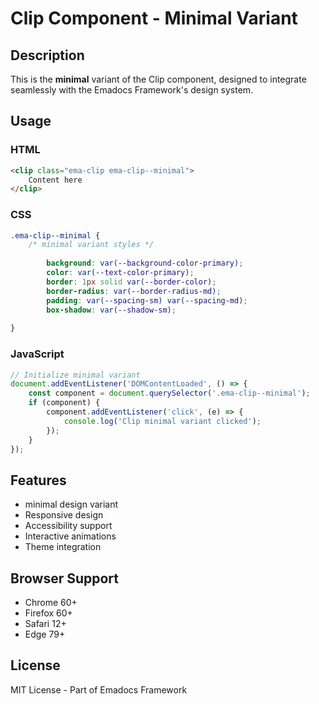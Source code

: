 # Clip Component - Minimal Variant

## Description
This is the **minimal** variant of the Clip component, designed to integrate seamlessly with the Emadocs Framework's design system.

## Usage

### HTML
```html
<clip class="ema-clip ema-clip--minimal">
    Content here
</clip>
```

### CSS
```css
.ema-clip--minimal {
    /* minimal variant styles */
    
        background: var(--background-color-primary);
        color: var(--text-color-primary);
        border: 1px solid var(--border-color);
        border-radius: var(--border-radius-md);
        padding: var(--spacing-sm) var(--spacing-md);
        box-shadow: var(--shadow-sm);
    
}
```

### JavaScript
```javascript
// Initialize minimal variant
document.addEventListener('DOMContentLoaded', () => {
    const component = document.querySelector('.ema-clip--minimal');
    if (component) {
        component.addEventListener('click', (e) => {
            console.log('Clip minimal variant clicked');
        });
    }
});
```

## Features
- minimal design variant
- Responsive design
- Accessibility support
- Interactive animations
- Theme integration

## Browser Support
- Chrome 60+
- Firefox 60+
- Safari 12+
- Edge 79+

## License
MIT License - Part of Emadocs Framework
